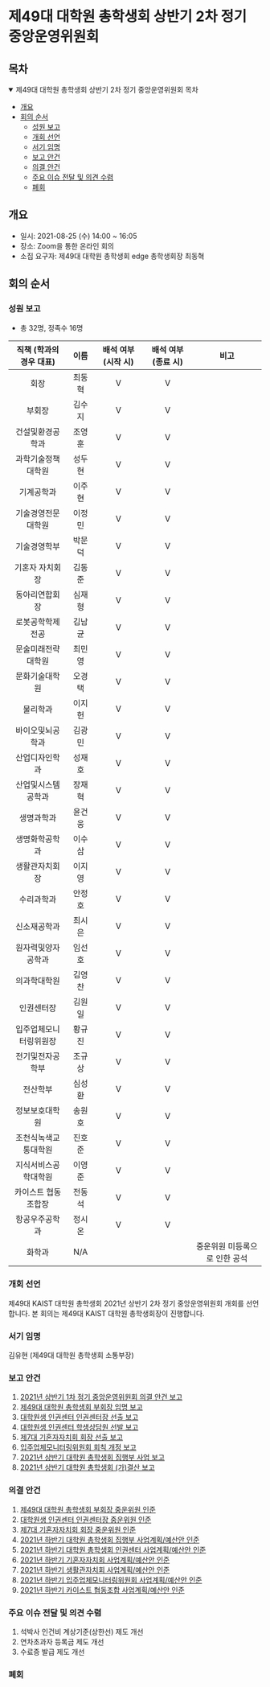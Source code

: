 제49대 대학원 총학생회 상반기 2차 정기 중앙운영위원회
===

## 목차
<details open>
<summary>제49대 대학원 총학생회 상반기 2차 정기 중앙운영위원회 목차</summary>
  
- [개요](#개요) 
- [회의 순서](#회의-순서) 
	- [성원 보고](#성원-보고) 
	- [개회 선언](#개회-선언) 
	- [서기 임명](#서기-임명) 
	- [보고 안건](#보고-안건) 
	- [의결 안건](#의결-안건) 
	- [주요 이슈 전달 및 의견 수렴](#주요-이슈-전달-및-의견-수렴) 
	- [폐회](#폐회) 
</details>

## 개요
- 일시: 2021-08-25 (수) 14:00 ~ 16:05
- 장소: Zoom을 통한 온라인 회의
- 소집 요구자: 제49대 대학원 총학생회 edge 총학생회장 최동혁

## 회의 순서
### 성원 보고
- 총 32명, 정족수 16명  

| 직책 (학과의 경우 대표) | 이름 | 배석 여부 (시작 시) | 배석 여부 (종료 시) | 비고 | 
|:---:|:---:|:---:|:---:|:---:|
| 회장 | 최동혁 | V | V | | 
| 부회장 | 김수지 | V | V | | 
| 건설및환경공학과 | 조영훈 | V | V | | 
| 과학기술정책대학원 | 성두현 | V | V | | 
| 기계공학과 | 이주현 | V | V | | 
| 기술경영전문대학원 | 이정민 | V | V | | 
| 기술경영학부 | 박문덕 | V | V | | 
| 기혼자 자치회장 | 김동준 | V | V | | 
| 동아리연합회장 | 심재형 | V | V | | 
| 로봇공학학제전공 | 김남균 | V | V | | 
| 문술미래전략대학원 | 최민영 | V | V | | 
| 문화기술대학원 | 오경택 | V | V | | 
| 물리학과 | 이지헌 | V | V | | 
| 바이오및뇌공학과 | 김광민 | V | V | | 
| 산업디자인학과 | 성재호 | V | V | | 
| 산업및시스템공학과 | 장재혁 | V | V | | 
| 생명과학과 | 윤건웅 | V | V | | 
| 생명화학공학과 | 이수삼 | V | V | | 
| 생활관자치회장 | 이지영 | V | V | | 
| 수리과학과 | 안정호 | V | V | | 
| 신소재공학과 | 최시은 | V | V | | 
| 원자력및양자공학과 | 임선호 | V | V | | 
| 의과학대학원 | 김영찬 | V | V | | 
| 인권센터장 | 김원일 | V | V | | 
| 입주업체모니터링위원장 | 황규진 | V | V | | 
| 전기및전자공학부 | 조규상 | V | V | | 
| 전산학부 | 심성환 | V | V | | 
| 정보보호대학원 | 송원호 | V | V | | 
| 조천식녹색교통대학원 | 진호준 | V | V | | 
| 지식서비스공학대학원 | 이영준 | V | V | | 
| 카이스트 협동조합장 | 전동석 | V | V | | 
| 항공우주공학과 | 정시온 | V | V | | 
| 화학과 | N/A | | | 중운위원 미등록으로 인한 공석|

### 개회 선언
제49대 KAIST 대학원 총학생회 2021년 상반기 2차 정기 중앙운영위원회 개회를 선언합니다. 본 회의는 제49대 KAIST 대학원 총학생회장이 진행합니다.

### 서기 임명
김유현 (제49대 대학원 총학생회 소통부장) 

### 보고 안건
1. [2021년 상반기 1차 정기 중앙운영위원회 의결 안건 보고](보고안건/2021년-상반기-1차-정기-중앙운영위원회-의결-안건-보고.md)
2. [제49대 대학원 총학생회 부회장 임명 보고](보고안건/제49대-대학원-총학생회-부회장-임명-보고.md)
3. [대학원생 인권센터 인권센터장 선출 보고](보고안건/대학원생-인권센터-인권센터장-선출-보고.md)
4. [대학원생 인권센터 학생상담원 선발 보고](보고안건/대학원생-인권센터-학생상담원-선발-보고.md)
5. [제7대 기혼자자치회 회장 선출 보고](보고안건/제7대-기혼자자치회-회장-선출-보고.md)
6. [입주업체모니터링위원회 회칙 개정 보고](보고안건/입주업체모니터링위원회-회칙-개정-보고.md) 
7. [2021년 상반기 대학원 총학생회 집행부 사업 보고](보고안건/2021년-상반기-대학원-총학생회-집행부-사업-보고.md)
8. [2021년 상반기 대학원 총학생회 (가)결산 보고](보고안건/2021년-상반기-대학원-총학생회-가결산-보고.md)

### 의결 안건
1. [제49대 대학원 총학생회 부회장 중운위원 인준](의결안건/제49대-대학원-총학생회-부회장-중운위원-인준.md)
2. [대학원생 인권센터 인권센터장 중운위원 인준](의결안건/대학원생-인권센터-인권센터장-중운위원-인준.md)
3. [제7대 기혼자자치회 회장 중운위원 인준](의결안건/제7대-기혼자자치회-회장-중운위원-인준.md)
4. [2021년 하반기 대학원 총학생회 집행부 사업계획/예산안 인준](의결안건/2021년-하반기-대학원-총학생회-집행부-사업계획-예산안-인준.md)
5. [2021년 하반기 대학원 총학생회 인권센터 사업계획/예산안 인준](의결안건/2021년-하반기-대학원-총학생회-인권센터-사업계획-예산안-인준.md)
6. [2021년 하반기 기혼자자치회 사업계획/예산안 인준](의결안건/2021년-하반기-기혼자자치회-사업계획-예산안-인준.md)
7. [2021년 하반기 생활관자치회 사업계획/예산안 인준](의결안건/2021년-하반기-생활관자치회-사업계획-예산안-인준.md)
8. [2021년 하반기 입주업체모니터링위원회 사업계획/예산안 인준](의결안건/2021년-하반기-입주업체모니터링위원회-사업계획-예산안-인준.md)
9. [2021년 하반기 카이스트 협동조합 사업계획/예산안 인준](의결안건/2021년-하반기-카이스트-협동조합-사업계획-예산안-인준.md)

### 주요 이슈 전달 및 의견 수렴
1. 석박사 인건비 계상기준(상한선) 제도 개선
2. 연차초과자 등록금 제도 개선
3. 수료증 발급 제도 개선

### 폐회
